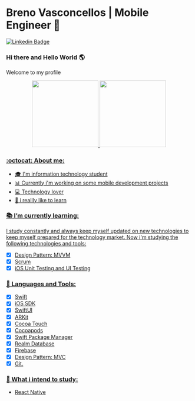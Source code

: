 <!--
**brenovasconcellos/brenovasconcellos** is a ✨ _special_ ✨ repository because its `README.md` (this file) appears on your GitHub profile.

Here are some ideas to get you started:

- 🔭 I’m currently working on ...
- 🌱 I’m currently learning ...
- 👯 I’m looking to collaborate on ...
- 🤔 I’m looking for help with ...
- 💬 Ask me about ...
- 📫 How to reach me: ...
- 😄 Pronouns: ...
- ⚡ Fun fact: ...
-->

# Breno Vasconcellos | Mobile Engineer :iphone:

[![Linkedin Badge](https://img.shields.io/badge/-LinkedIn-blue?style=flat-square&logo=Linkedin&logoColor=white&link=https://www.linkedin.com/in/breno-vasconcellos-0323511ab)](https://www.linkedin.com/in/breno-vasconcellos-0323511ab)

### Hi there and Hello World :earth_americas: 
Welcome to my profile

<div align="center">
  <a href="https://github.com/brenovasconcellos">
  <img height="180em" src="https://github-readme-stats.vercel.app/api?username=rafaballerini&show_icons=true&theme=dracula&include_all_commits=true&count_private=true"/>
  <img height="180em" src="https://github-readme-stats.vercel.app/api/top-langs/?username=rafaballerini&layout=compact&langs_count=7&theme=dracula"/>
</div>

### :octocat: About me:
- :mortar_board: I'm information technology student 
- 📊 Currently i'm working on some mobile development projects
- :computer: Technology lover
- :book: i reallly like to learn

### :books: I’m currently learning:

I study constantly and always keep myself updated on new technologies to keep myself prepared for the technology market. Now i'm studying the following technologies and tools:

- [x] Design Pattern: MVVM
- [x] Scrum
- [x] iOS Unit Testing and UI Testing

### :wrench: Languages and Tools: 

- [x] Swift
- [x] iOS SDK
- [x] SwiftUI
- [x] ARKit
- [x] Cocoa Touch
- [x] Cocoapods
- [x] Swift Package Manager
- [x] Realm Database
- [x] Firebase
- [X] Design Pattern: MVC
- [x] Git.

### 🌱 What i intend to study: 

- React Native
